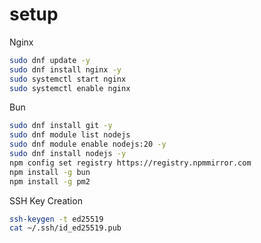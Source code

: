 # setup

Nginx
```bash
sudo dnf update -y
sudo dnf install nginx -y
sudo systemctl start nginx
sudo systemctl enable nginx
```

Bun
```bash
sudo dnf install git -y
sudo dnf module list nodejs
sudo dnf module enable nodejs:20 -y
sudo dnf install nodejs -y
npm config set registry https://registry.npmmirror.com
npm install -g bun
npm install -g pm2
```

SSH Key Creation
```bash
ssh-keygen -t ed25519
cat ~/.ssh/id_ed25519.pub
```
